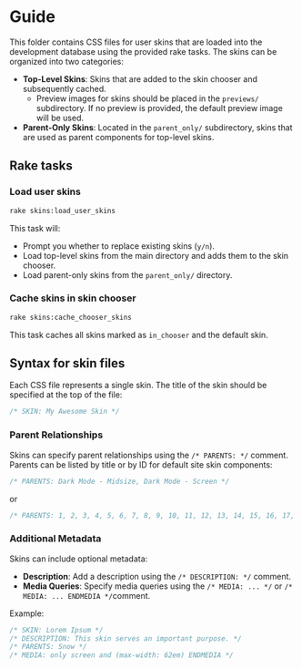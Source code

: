 # Guide

This folder contains CSS files for user skins that are loaded into the development database using the provided rake tasks. The skins can be organized into two categories:
- **Top-Level Skins**: Skins that are added to the skin chooser and subsequently cached.
  - Preview images for skins should be placed in the `previews/` subdirectory. If no preview is provided, the default preview image will be used.
- **Parent-Only Skins**: Located in the `parent_only/` subdirectory, skins that are used as parent components for top-level skins.

## Rake tasks

### Load user skins
```bash
rake skins:load_user_skins
```
This task will:
- Prompt you whether to replace existing skins (`y/n`).
- Load top-level skins from the main directory and adds them to the skin chooser.
- Load parent-only skins from the `parent_only/` directory.

### Cache skins in skin chooser
```bash
rake skins:cache_chooser_skins
```
This task caches all skins marked as `in_chooser` and the default skin.

## Syntax for skin files

Each CSS file represents a single skin. The title of the skin should be specified at the top of the file:
```css
/* SKIN: My Awesome Skin */
```

### Parent Relationships
Skins can specify parent relationships using the `/* PARENTS: */` comment. Parents can be listed by title or by ID for default site skin components:

```css
/* PARENTS: Dark Mode - Midsize, Dark Mode - Screen */
```
or
```css
/* PARENTS: 1, 2, 3, 4, 5, 6, 7, 8, 9, 10, 11, 12, 13, 14, 15, 16, 17, 18, 19, 20, 21, 22, 23, 24, 25, 26, 27, 28, 29, 30, 31 */
```

### Additional Metadata
Skins can include optional metadata:
- **Description**: Add a description using the `/* DESCRIPTION: */` comment.
- **Media Queries**: Specify media queries using the `/* MEDIA: ... */` or `/* MEDIA: ... ENDMEDIA */`comment.

Example:
```css
/* SKIN: Lorem Ipsum */
/* DESCRIPTION: This skin serves an important purpose. */
/* PARENTS: Snow */
/* MEDIA: only screen and (max-width: 62em) ENDMEDIA */
```
